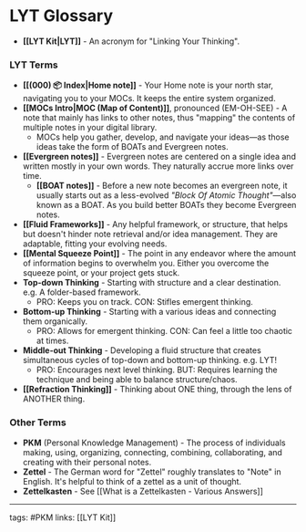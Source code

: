 # LYT Glossary
- **[[LYT Kit|LYT]]** - An acronym for "Linking Your Thinking".
### LYT Terms
- **[[(000) 📦 Index|Home note]]** - Your Home note is your north star, navigating you to your MOCs. It keeps the entire system organized.
- **[[MOCs Intro|MOC (Map of Content)]]**, pronounced (EM-OH-SEE) - A note that mainly has links to other notes, thus "mapping" the contents of multiple notes in your digital library. 
	- MOCs help you gather, develop, and navigate your ideas—as those ideas take the form of BOATs and Evergreen notes.
- **[[Evergreen notes]]** - Evergreen notes are centered on a single idea and written mostly in your own words. They naturally accrue more links over time.
	- **[[BOAT notes]]** - Before a new note becomes an evergreen note, it usually starts out as a less-evolved *"Block Of Atomic Thought"*—also known as a BOAT. As you build better BOATs they become Evergreen notes.
- **[[Fluid Frameworks]]** - Any helpful framework, or structure, that helps but doesn't hinder note retrieval and/or idea management. They are adaptable, fitting your evolving needs.
- **[[Mental Squeeze Point]]** - The point in any endeavor where the amount of information begins to overwhelm you. Either you overcome the squeeze point, or your project gets stuck.
- **Top-down Thinking** - Starting with structure and a clear destination. e.g. A folder-based framework.
	- PRO: Keeps you on track. CON: Stifles emergent thinking.
- **Bottom-up Thinking** - Starting with a various ideas and connecting them organically. 
	- PRO: Allows for emergent thinking. CON: Can feel a little too chaotic at times. 
- **Middle-out Thinking** - Developing a fluid structure that creates simultaneous cycles of top-down and bottom-up thinking. e.g. LYT!
	- PRO: Encourages next level thinking. BUT: Requires learning the technique and being able to balance structure/chaos. 
- **[[Refraction Thinking]]** - Thinking about ONE thing, through the lens of ANOTHER thing.

### Other Terms
- **PKM** (Personal Knowledge Management) - The process of individuals making, using, organizing, connecting, combining, collaborating, and creating with their personal notes.
- **Zettel** - The German word for "Zettel" roughly translates to "Note" in English. It's helpful to think of a zettel as a unit of thought.
- **Zettelkasten** - See [[What is a Zettelkasten - Various Answers]]

---
tags: #PKM
links: [[LYT Kit]]

